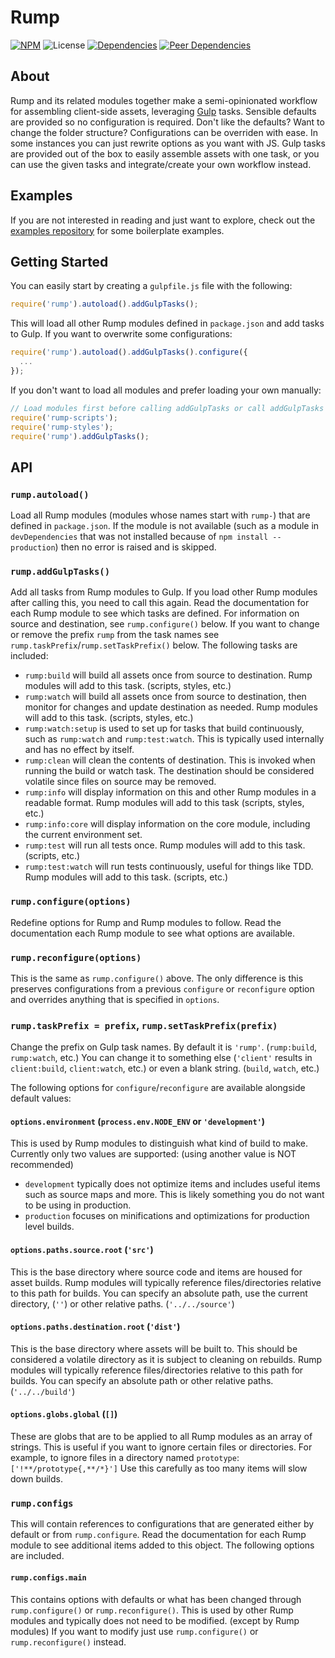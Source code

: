 # Rump
[![NPM](http://img.shields.io/npm/v/rump.svg?style=flat-square)](https://www.npmjs.org/package/rump)
![License](http://img.shields.io/npm/l/rump.svg?style=flat-square)
[![Dependencies](http://img.shields.io/david/rumps/rump.svg?style=flat-square)](https://david-dm.org/rumps/rump)
[![Peer Dependencies](http://img.shields.io/david/peer/rumps/rump.svg?style=flat-square)](https://david-dm.org/rumps/rump#info=peerDependencies)


## About
Rump and its related modules together make a semi-opinionated workflow for
assembling client-side assets, leveraging [Gulp](http://gulpjs.com/) tasks.
Sensible defaults are provided so no configuration is required. Don't like the
defaults? Want to change the folder structure? Configurations can be overriden
with ease. In some instances you can just rewrite options as you want with JS.
Gulp tasks are provided out of the box to easily assemble assets with one
task, or you can use the given tasks and integrate/create your own workflow
instead.


## Examples
If you are not interested in reading and just want to explore, check out the
[examples repository](https://github.com/rumps/examples) for some boilerplate
examples.


## Getting Started
You can easily start by creating a `gulpfile.js` file with the following:

```js
require('rump').autoload().addGulpTasks();
```

This will load all other Rump modules defined in `package.json` and add tasks
to Gulp. If you want to overwrite some configurations:

```js
require('rump').autoload().addGulpTasks().configure({
  ...
});
```

If you don't want to load all modules and prefer loading your own manually:

```js
// Load modules first before calling addGulpTasks or call addGulpTasks again
require('rump-scripts');
require('rump-styles');
require('rump').addGulpTasks();
```


## API

### `rump.autoload()`
Load all Rump modules (modules whose names start with `rump-`) that are defined
in `package.json`. If the module is not available (such as a module in
`devDependencies` that was not installed because of `npm install --production`)
then no error is raised and is skipped.

### `rump.addGulpTasks()`
Add all tasks from Rump modules to Gulp. If you load other Rump modules after
calling this, you need to call this again. Read the documentation for each Rump
module to see which tasks are defined. For information on source and
destination, see `rump.configure()` below. If you want to change or remove the
prefix `rump` from the task names see `rump.taskPrefix`/`rump.setTaskPrefix()`
below. The following tasks are included:

- `rump:build` will build all assets once from source to destination. Rump
modules will add to this task. (scripts, styles, etc.)
- `rump:watch` will build all assets once from source to destination, then
monitor for changes and update destination as needed. Rump modules will add to
this task. (scripts, styles, etc.)
- `rump:watch:setup` is used to set up for tasks that build continuously, such
as `rump:watch` and `rump:test:watch`. This is typically used internally and
has no effect by itself.
- `rump:clean` will clean the contents of destination. This is invoked when
running the build or watch task. The destination should be considered volatile
since files on source may be removed.
- `rump:info` will display information on this and other Rump modules in a
readable format. Rump modules will add to this task (scripts, styles, etc.)
- `rump:info:core` will display information on the core module, including the
current environment set.
- `rump:test` will run all tests once. Rump modules will add to this task.
(scripts, etc.)
- `rump:test:watch` will run tests continuously, useful for things like TDD.
Rump modules will add to this task. (scripts, etc.)

### `rump.configure(options)`
Redefine options for Rump and Rump modules to follow. Read the documentation
each Rump module to see what options are available.

### `rump.reconfigure(options)`
This is the same as `rump.configure()` above. The only difference is this
preserves configurations from a previous `configure` or `reconfigure` option
and overrides anything that is specified in `options`.

### `rump.taskPrefix = prefix`, `rump.setTaskPrefix(prefix)`
Change the prefix on Gulp task names. By default it is `'rump'`. (`rump:build`,
`rump:watch`, etc.) You can change it to something else (`'client'` results in
`client:build`, `client:watch`, etc.) or even a blank string. (`build`,
`watch`, etc.)

The following options for `configure`/`reconfigure` are available alongside
default values:

#### `options.environment` (`process.env.NODE_ENV` or `'development'`)
This is used by Rump modules to distinguish what kind of build to make.
Currently only two values are supported: (using another value is NOT
recommended)

- `development` typically does not optimize items and includes useful items
such as source maps and more. This is likely something you do not want to be
using in production.
- `production` focuses on minifications and optimizations for production level
builds.

#### `options.paths.source.root` (`'src'`)
This is the base directory where source code and items are housed for asset
builds. Rump modules will typically reference files/directories relative to
this path for builds. You can specify an absolute path, use the current
directory, (`''`) or other relative paths. (`'../../source'`)

#### `options.paths.destination.root` (`'dist'`)
This is the base directory where assets will be built to. This should be
considered a volatile directory as it is subject to cleaning on rebuilds. Rump
modules will typically reference files/directories relative to this path for
builds. You can specify an absolute path or other relative paths.
(`'../../build'`)

#### `options.globs.global` (`[]`)
These are globs that are to be applied to all Rump modules as an array of
strings. This is useful if you want to ignore certain files or directories. For
example, to ignore files in a directory named `prototype`:
`['!**/prototype{,**/*}']` Use this carefully as too many items will slow down
builds.

### `rump.configs`
This will contain references to configurations that are generated either by
default or from `rump.configure`. Read the documentation for each Rump module
to see additional items added to this object. The following options are
included.

#### `rump.configs.main`
This contains options with defaults or what has been changed through
`rump.configure()` or `rump.reconfigure()`. This is used by other Rump modules
and typically does not need to be modified. (except by Rump modules) If you
want to modify just use `rump.configure()` or `rump.reconfigure()` instead.
